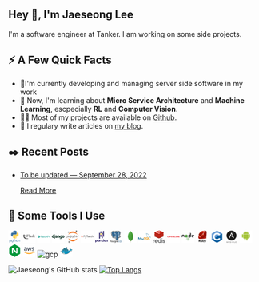 <h2>Hey 👋, I'm Jaeseong Lee</a></h2>
<p>I'm a software engineer at Tanker. I am working on some side projects.</p>

<h2>⚡️ A Few Quick Facts</h2>
<ul>
<li>🔭I'm currently developing and managing server side software in my work</li>
<li>🧐 Now, I'm learning about <strong>Micro Service Architecture</strong> and <strong>Machine Learning</strong>, escpecially <strong>RL</strong> and <strong>Computer Vision</strong>.</li>
<li>👨‍💻 Most of my projects are available on <a href="https://github.com/jaesung8">Github</a>.</li>
<li>📝 I regulary write articles on <a href="https://jaesung8.github.io">my blog</a>.</li>
<!--<li>📙 Check out my <a href="">resume</a>.</li>-->
</ul>

<h2>✒️ Recent Posts</h2>
<ul>
<li><a target="_blank" href="https://jaesung8.github.io">To be updated — September 28, 2022</a></li>
<p><a target="_blank" href="https://jaesung8.github.io">Read More</a></p>
</ul>

<h2>🚀 Some Tools I Use</h2>
<p align="left">
<img src="https://raw.githubusercontent.com/devicons/devicon/master/icons/python/python-original-wordmark.svg" alt="python" width="25" height="25" />
<img src="https://raw.githubusercontent.com/devicons/devicon/master/icons/flask/flask-original-wordmark.svg" alt="flask" width="25" height="25" />
<img src="https://raw.githubusercontent.com/devicons/devicon/master/icons/fastapi/fastapi-original-wordmark.svg" alt="fastapi" width="25" height="25" />
<img src="https://raw.githubusercontent.com/devicons/devicon/master/icons/django/django-plain-wordmark.svg" alt="django" width="25" height="25" />
<img src="https://raw.githubusercontent.com/devicons/devicon/master/icons/jupyter/jupyter-original-wordmark.svg" alt="jupyter" width="25" height="25" />
<img src="https://raw.githubusercontent.com/devicons/devicon/master/icons/pytorch/pytorch-original-wordmark.svg" alt="pytorch" width="25" height="25" />
<img src="https://raw.githubusercontent.com/devicons/devicon/master/icons/pandas/pandas-original-wordmark.svg" alt="pandas" width="25" height="25" />
<img src="https://raw.githubusercontent.com/devicons/devicon/master/icons/postgresql/postgresql-original-wordmark.svg" alt="postgresql" width="25" height="25" />
<img src="https://raw.githubusercontent.com/devicons/devicon/master/icons/mongodb/mongodb-original.svg" alt="mongodb" width="25" height="25" />
<img src="https://raw.githubusercontent.com/devicons/devicon/master/icons/mysql/mysql-original-wordmark.svg" alt="mysql" width="25" height="25" />
<img src="https://raw.githubusercontent.com/devicons/devicon/master/icons/redis/redis-original-wordmark.svg" alt="redis" width="25" height="25" />
<img src="https://raw.githubusercontent.com/devicons/devicon/master/icons/oracle/oracle-original.svg" alt="oracle" width="25" height="25" />
<img src="https://raw.githubusercontent.com/devicons/devicon/master/icons/nodejs/nodejs-original-wordmark.svg" alt="nodejs" width="25" height="25" />
<img src="https://raw.githubusercontent.com/devicons/devicon/master/icons/ruby/ruby-original-wordmark.svg" alt="ruby" width="25" height="25" />
<img src="https://raw.githubusercontent.com/devicons/devicon/master/icons/c/c-original.svg" alt="c" width="25" height="25" />
<img src="https://raw.githubusercontent.com/devicons/devicon/master/icons/ansible/ansible-original-wordmark.svg" alt="ansible" width="25" height="25" />
<img src="https://raw.githubusercontent.com/devicons/devicon/master/icons/android/android-original-wordmark.svg" alt="android" width="25" height="25" />
<img src="https://raw.githubusercontent.com/devicons/devicon/master/icons/nginx/nginx-original.svg" alt="nginx" width="25" height="25" />
<img src="https://raw.githubusercontent.com/github/explore/80688e429a7d4ef2fca1e82350fe8e3517d3494d/topics/aws/aws.png" alt="aws" width="25" height="25" />
<img src="https://www.vectorlogo.zone/logos/google_cloud/google_cloud-icon.svg" alt="gcp" width="25" height="25" />
<img src="https://raw.githubusercontent.com/devicons/devicon/master/icons/docker/docker-original.svg" alt="Docker" width="25" height="25" />
</p>

![Jaeseong's GitHub stats](https://github-readme-stats.vercel.app/api?username=jaesung8&show_icons=true&theme=dark)
[![Top Langs](https://github-readme-stats.vercel.app/api/top-langs/?username=jaesung8&layout=compact)](https://github.com/anuraghazra/github-readme-stats)


